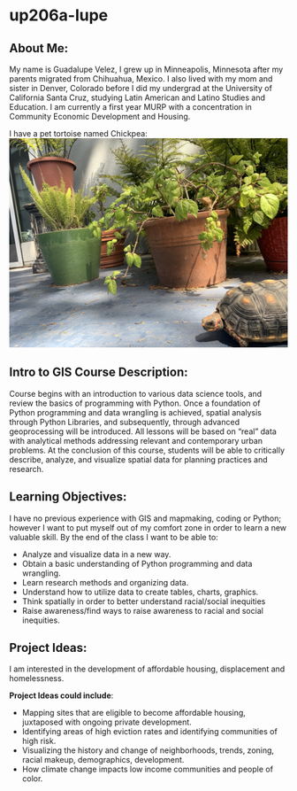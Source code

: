 # up206a-lupe
## About Me: 
My name is Guadalupe Velez, I grew up in Minneapolis, Minnesota after my parents migrated from Chihuahua, Mexico. I also lived with my mom and sister in Denver, Colorado before I did my undergrad at the University of California Santa Cruz, studying Latin American and Latino Studies and Education. I am currently a first year MURP with a concentration in Community Economic Development and Housing. 

I have a pet tortoise named Chickpea: 
![This is a photo of Chickpea.](chickpea.jpg "This is Chickpea.")


## Intro to GIS Course Description: 
Course begins with an introduction to various data science tools, and review the basics of programming with Python. Once a foundation of Python programming and data wrangling is achieved, spatial analysis through Python Libraries, and subsequently, through advanced geoprocessing will be introduced. All lessons will be based on “real” data with analytical methods addressing relevant and contemporary urban problems. At the conclusion of this course, students will be able to critically describe, analyze, and visualize spatial data for planning practices and research.

## Learning Objectives: 
I have no previous experience with GIS and mapmaking, coding or Python; however I want to put myself out of my comfort zone in order to learn a new valuable skill. By the end of the class I want to be able to: 

* Analyze and visualize data in a new way.
* Obtain a basic understanding of Python programming and data wrangling.
* Learn research methods and organizing data.
* Understand how to utilize data to create tables, charts, graphics. 
* Think spatially in order to better understand racial/social inequities 
* Raise awareness/find ways to raise awareness to racial and social inequities. 

## Project Ideas: 
I am interested in the development of affordable housing, displacement and homelessness. 

**Project Ideas could include**: 
* Mapping sites that are eligible to become affordable housing, juxtaposed with ongoing private development. 
* Identifying areas of high eviction rates and identifying communities of high risk.
* Visualizing the history and change of neighborhoods, trends, zoning, racial makeup, demographics, development. 
* How climate change impacts low income communities and people of color.
